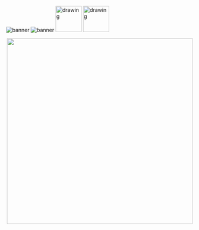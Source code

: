 ![banner](https://i.ibb.co/xS1PpCd/README-md-MAtheus-Barbosa-Almeida-3.gif)
![banner](https://i.ibb.co/gvbqtnH/README-md-MAtheus-Barbosa-Almeida-8.gif)
[<img src="https://i.ibb.co/XsjZNPp/1659969092851.png" alt="drawing" style="width:70px;"/>](https://www.linkedin.com/in/matheusbarbosa-an%C3%A1lise-dados/) [<img src="https://i.ibb.co/XsjZNPp/1659969092851.png" alt="drawing" style="width:70px;"/>](mailto:matheus1416.java@gmail.com)

<p align="center"><img src="https://github-readme-stats.vercel.app/api?username=MatheusB2002&show_icons=true&theme=midnight-purple" width=500> 
